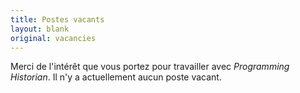 ```yaml
---
title: Postes vacants
layout: blank
original: vacancies
---
```


Merci de l'intérêt que vous portez pour travailler avec _Programming Historian_. Il n'y a actuellement aucun poste vacant.
